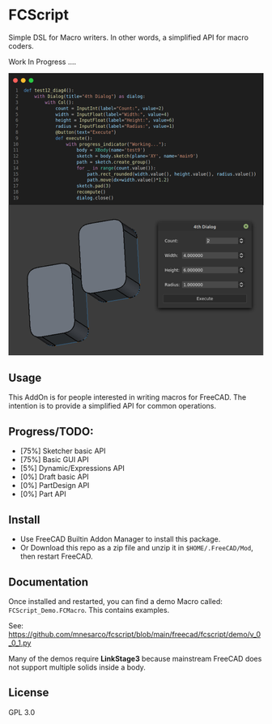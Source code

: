 # FCScript

Simple DSL for Macro writers. In other words, a simplified API for macro coders.

Work In Progress ....

![My Image](screenshot.jpg)

## Usage

This AddOn is for people interested in writing macros for FreeCAD. The intention is 
to provide a simplified API for common operations.

## Progress/TODO:

- [75%] Sketcher basic API
- [75%] Basic GUI API
- [5%] Dynamic/Expressions API
- [0%] Draft basic API
- [0%] PartDesign API
- [0%] Part API

## Install

- Use FreeCAD Builtin Addon Manager to install this package.
- Or Download this repo as a zip file and unzip it in `$HOME/.FreeCAD/Mod`, then restart FreeCAD.

## Documentation

Once installed and restarted, you can find a demo Macro called: `FCScript_Demo.FCMacro`. This contains examples.

See: https://github.com/mnesarco/fcscript/blob/main/freecad/fcscript/demo/v_0_0_1.py

Many of the demos require **LinkStage3** because mainstream FreeCAD does not support multiple solids inside a body.

## License

GPL 3.0

